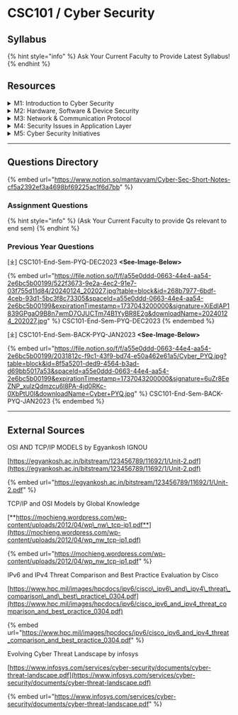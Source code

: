 # CSC101 / Cyber Security

## Syllabus

{% hint style="info" %}
Ask Your Current Faculty to Provide Latest Syllabus!
{% endhint %}

## Resources

<details>

<summary>M1: Introduction to Cyber Security</summary>

\[⤓][ ](https://1drv.ms/f/c/f97b501b2e8e5310/EiXHr7HK7RlFoSgpTIK7zjoBM5T8eNF94CWNG4ywq9lCDQ)[L1-Fundamentals-CIA](https://view.officeapps.live.com/op/view.aspx?src=https%3A%2F%2Ffile.notion.so%2Ff%2Ff%2Fa55e0ddd-0663-44e4-aa54-2e6bc5b00199%2Ffaea1db1-337c-47ac-9630-32ad59774589%2FLecture-1.pptx%3Ftable%3Dblock%26id%3D151611d1-ad94-416f-ac6c-f674f259422d%26spaceId%3Da55e0ddd-0663-44e4-aa54-2e6bc5b00199%26expirationTimestamp%3D1737043200000%26signature%3DKqyCPPkEqrYjR94-d4fgTri8plPCqAx28erHkVxCdDU%26downloadName%3DLecture-1.pptx\&wdOrigin=BROWSELINK)

\[⤓][ ](https://1drv.ms/f/c/f97b501b2e8e5310/EiXHr7HK7RlFoSgpTIK7zjoBM5T8eNF94CWNG4ywq9lCDQ)[L2-Security-History](https://view.officeapps.live.com/op/view.aspx?src=https%3A%2F%2Ffile.notion.so%2Ff%2Ff%2Fa55e0ddd-0663-44e4-aa54-2e6bc5b00199%2Fce6753f1-8963-40bf-9660-8b716a9f3b54%2FLecture-2.pptx%3Ftable%3Dblock%26id%3D5722124c-eb29-4017-92e5-99299a996698%26spaceId%3Da55e0ddd-0663-44e4-aa54-2e6bc5b00199%26expirationTimestamp%3D1737043200000%26signature%3DxsPVwJhSKT_qtA1liwJrYBJGOoHxb1xFTO4_odQQISI%26downloadName%3DLecture-2.pptx\&wdOrigin=BROWSELINK)

\[⤓][ ](https://1drv.ms/f/c/f97b501b2e8e5310/EiXHr7HK7RlFoSgpTIK7zjoBM5T8eNF94CWNG4ywq9lCDQ)[L3-Policy-Need](https://file.notion.so/f/f/a55e0ddd-0663-44e4-aa54-2e6bc5b00199/4ff5a74d-bfb4-49f1-a375-ce031fba93ab/Lecture-3_\(Security_Policy\).pdf?table=block\&id=6f9d8d38-e5bd-4b51-9eee-a7948fd38724\&spaceId=a55e0ddd-0663-44e4-aa54-2e6bc5b00199\&expirationTimestamp=1737043200000\&signature=LTD0s0pWoBOlgAaVeBsvKlMyAahU03-SpwCyp0oIqdc\&downloadName=Lecture-3+%28Security+Policy%29.pdf)

\[⤓][ ](https://1drv.ms/f/c/f97b501b2e8e5310/EiXHr7HK7RlFoSgpTIK7zjoBM5T8eNF94CWNG4ywq9lCDQ)[L4-Browser-Security](https://app.gitbook.com/s/wyr7XkhiJoMd59jgwesC/)

\[⤓][ ](https://1drv.ms/f/c/f97b501b2e8e5310/EiXHr7HK7RlFoSgpTIK7zjoBM5T8eNF94CWNG4ywq9lCDQ)[L5-Email-Security](https://view.officeapps.live.com/op/view.aspx?src=https%3A%2F%2Ffile.notion.so%2Ff%2Ff%2Fa55e0ddd-0663-44e4-aa54-2e6bc5b00199%2Fbc21f8a5-96f4-4b95-8e86-c207e2298cd4%2FLecture-5.pptx%3Ftable%3Dblock%26id%3D66aaa32a-48dc-4765-a8b3-4712ff276a7f%26spaceId%3Da55e0ddd-0663-44e4-aa54-2e6bc5b00199%26expirationTimestamp%3D1737043200000%26signature%3DInohIWi_rWOn3pVKkzKL-SJiqca_Hiz24UhjuufSd0o%26downloadName%3DLecture-5.pptx\&wdOrigin=BROWSELINK)

</details>

<details>

<summary>M2: Hardware, Software &#x26; Device Security</summary>

\[⤓][ ](https://1drv.ms/f/c/f97b501b2e8e5310/EiXHr7HK7RlFoSgpTIK7zjoBM5T8eNF94CWNG4ywq9lCDQ)[L6-Pswd-Auth](https://view.officeapps.live.com/op/view.aspx?src=https%3A%2F%2Ffile.notion.so%2Ff%2Ff%2Fa55e0ddd-0663-44e4-aa54-2e6bc5b00199%2F1f4ac776-c0ad-4916-a07d-48c1db041994%2FLecture-6.pptx%3Ftable%3Dblock%26id%3D877965c9-ec97-4c14-995e-4d3d9d463afa%26spaceId%3Da55e0ddd-0663-44e4-aa54-2e6bc5b00199%26expirationTimestamp%3D1737043200000%26signature%3D1ib2LWJ0twIphIgNWNtKzg-4wZcprgagpqyJfQleifQ%26downloadName%3DLecture-6.pptx\&wdOrigin=BROWSELINK)

\[⤓][ ](https://1drv.ms/f/c/f97b501b2e8e5310/EiXHr7HK7RlFoSgpTIK7zjoBM5T8eNF94CWNG4ywq9lCDQ)[WindowsOS-Security](https://view.officeapps.live.com/op/view.aspx?src=https%3A%2F%2Ffile.notion.so%2Ff%2Ff%2Fa55e0ddd-0663-44e4-aa54-2e6bc5b00199%2F16737f01-521c-40ec-941b-d16e9866a93f%2FWindows_Security.pptx%3Ftable%3Dblock%26id%3Dba0dc6d8-0294-4918-a41d-724b405db0df%26spaceId%3Da55e0ddd-0663-44e4-aa54-2e6bc5b00199%26expirationTimestamp%3D1737043200000%26signature%3DjBGsduISaBU1AESzGvPKZvy1BuFYsfvqmOFHrd4EbqM%26downloadName%3DWindows%2BSecurity.pptx\&wdOrigin=BROWSELINK)

\[⤓][ ](https://1drv.ms/f/c/f97b501b2e8e5310/EiXHr7HK7RlFoSgpTIK7zjoBM5T8eNF94CWNG4ywq9lCDQ)[SocialMedia-Security](https://view.officeapps.live.com/op/view.aspx?src=https%3A%2F%2Ffile.notion.so%2Ff%2Ff%2Fa55e0ddd-0663-44e4-aa54-2e6bc5b00199%2F41f07a7d-761c-4d25-bb66-0cfd443379ed%2FSocial_Media_Security.pptx%3Ftable%3Dblock%26id%3Db3a86948-ccb3-4938-8f54-489e73db89c0%26spaceId%3Da55e0ddd-0663-44e4-aa54-2e6bc5b00199%26expirationTimestamp%3D1737043200000%26signature%3DRVMkBrTPKqL3zdJQPHf8kJAmgJpFQp4lXbCOlc6V9uI%26downloadName%3DSocial%2BMedia%2BSecurity.pptx\&wdOrigin=BROWSELINK)

</details>

<details>

<summary>M3: Network &#x26; Communication Protocol</summary>

\[⤓][ ](https://1drv.ms/f/c/f97b501b2e8e5310/EiXHr7HK7RlFoSgpTIK7zjoBM5T8eNF94CWNG4ywq9lCDQ)[L7-ComputerNetwork](https://view.officeapps.live.com/op/view.aspx?src=https%3A%2F%2Ffile.notion.so%2Ff%2Ff%2Fa55e0ddd-0663-44e4-aa54-2e6bc5b00199%2F98cbbcc0-830e-4220-976e-0091b0fff5b7%2FLecture_7.pptx%3Ftable%3Dblock%26id%3Df01071d1-4215-4fc5-a9ea-b69d95ca0bf0%26spaceId%3Da55e0ddd-0663-44e4-aa54-2e6bc5b00199%26expirationTimestamp%3D1737043200000%26signature%3D1N8-i2k8AeO3JK4SkPpKOXrN49IQ40xPjY6sEpJLmqM%26downloadName%3DLecture%2B7.pptx\&wdOrigin=BROWSELINK)

\[⤓][ ](https://1drv.ms/f/c/f97b501b2e8e5310/EiXHr7HK7RlFoSgpTIK7zjoBM5T8eNF94CWNG4ywq9lCDQ)[Network-Topology](https://file.notion.so/f/f/a55e0ddd-0663-44e4-aa54-2e6bc5b00199/e7d7f369-6414-40ef-bc03-4ce6d8bf720f/Network_Topology.pdf?table=block\&id=4de91327-7c54-4da8-bac2-88fe79c66aaf\&spaceId=a55e0ddd-0663-44e4-aa54-2e6bc5b00199\&expirationTimestamp=1737043200000\&signature=eeQx-DGawDnR85akyy738-zICWSDOL5YYVG-GWkUTgY\&downloadName=Network+Topology.pdf)

\[⤓][ ](https://1drv.ms/f/c/f97b501b2e8e5310/EiXHr7HK7RlFoSgpTIK7zjoBM5T8eNF94CWNG4ywq9lCDQ)[Hub-Switch-Router](https://file.notion.so/f/f/a55e0ddd-0663-44e4-aa54-2e6bc5b00199/ab195e14-c108-483c-a64a-08da62f96a0d/Comparison_of_hub_switch_and_router.pdf?table=block\&id=f5376ba1-dd4b-4ce9-8aa3-3a0a693f0b8e\&spaceId=a55e0ddd-0663-44e4-aa54-2e6bc5b00199\&expirationTimestamp=1737043200000\&signature=IY59Q0LwJ4t51ZFmMSZ7W3p9HCvC_gChiagXkT_BB1w\&downloadName=Comparison+of+hub%2C+switch+and+router.pdf)

\[⤓][ ](https://1drv.ms/f/c/f97b501b2e8e5310/EiXHr7HK7RlFoSgpTIK7zjoBM5T8eNF94CWNG4ywq9lCDQ)[L8-OSI-Model](https://view.officeapps.live.com/op/view.aspx?src=https%3A%2F%2Ffile.notion.so%2Ff%2Ff%2Fa55e0ddd-0663-44e4-aa54-2e6bc5b00199%2F3dfbc8c9-2370-4855-ae9f-e9482fc990ef%2FLecture_8.pptx%3Ftable%3Dblock%26id%3D61052204-40ca-45ad-b146-f58571576339%26spaceId%3Da55e0ddd-0663-44e4-aa54-2e6bc5b00199%26expirationTimestamp%3D1737043200000%26signature%3DN8Ju3ODGNskXblAk46Jom41Akf88taarHb04HvfS7bQ%26downloadName%3DLecture%2B8.pptx\&wdOrigin=BROWSELINK)

\[⤓][ ](https://1drv.ms/f/c/f97b501b2e8e5310/EiXHr7HK7RlFoSgpTIK7zjoBM5T8eNF94CWNG4ywq9lCDQ)[L9-TCP-IP-Model](https://file.notion.so/f/f/a55e0ddd-0663-44e4-aa54-2e6bc5b00199/96f498dc-2978-4159-bc44-95d74be12c7b/Lecture-9_TCP_Model.pdf?table=block\&id=957c84de-e81a-49f5-8e8a-da2fcb87f53b\&spaceId=a55e0ddd-0663-44e4-aa54-2e6bc5b00199\&expirationTimestamp=1737043200000\&signature=QwbnZePU61l0-9U8Fte9PRhIolkQ7fA9V31cLG0U5Aw\&downloadName=Lecture-9+TCP+Model.pdf)

\[⤓] [TCP-IP-Model-ref](https://file.notion.so/f/f/a55e0ddd-0663-44e4-aa54-2e6bc5b00199/d5a9342e-2a78-481e-9209-b2aa6b4cec6a/TCP-IP_Model.pdf?table=block\&id=292277bb-46ca-4c38-9aec-0d98d3820eaa\&spaceId=a55e0ddd-0663-44e4-aa54-2e6bc5b00199\&expirationTimestamp=1737043200000\&signature=0Grh3IEIsaUCvmHy_fazwn2xyLF7BEAHk389tQvnfiE\&downloadName=TCP-IP+Model.pdf)

\[⤓][ ](https://1drv.ms/f/c/f97b501b2e8e5310/EiXHr7HK7RlFoSgpTIK7zjoBM5T8eNF94CWNG4ywq9lCDQ)[L10-IPv4-IPv6-Differences](https://file.notion.so/f/f/a55e0ddd-0663-44e4-aa54-2e6bc5b00199/4ad74835-746b-4671-bce1-507326a935ff/Lecture10-IPv4_and_IPV6_-.pdf?table=block\&id=b2c93509-5577-4889-b51b-c353c5281d23\&spaceId=a55e0ddd-0663-44e4-aa54-2e6bc5b00199\&expirationTimestamp=1737043200000\&signature=Wi-d8xJw9KWTGw55XiNJ-ZkDc2R4cQ3UxL7gK9Jpnhc\&downloadName=Lecture10-IPv4+and+IPV6+-.pdf)

\[⤓][ ](https://1drv.ms/f/c/f97b501b2e8e5310/EiXHr7HK7RlFoSgpTIK7zjoBM5T8eNF94CWNG4ywq9lCDQ)[IMAGE-OSI-Model](https://file.notion.so/f/f/a55e0ddd-0663-44e4-aa54-2e6bc5b00199/8e4fd4a7-0d7d-4fbc-b005-bcae4b341005/OSI_Model.jpg?table=block\&id=67043438-89d0-48fc-b280-2c5a49409951\&spaceId=a55e0ddd-0663-44e4-aa54-2e6bc5b00199\&expirationTimestamp=1737043200000\&signature=WIqM91ASh1GiIEZQEWILXTxMF523pkSTayeIkxCvczU\&downloadName=OSI+Model.jpg)

\[⤓][ ](https://1drv.ms/f/c/f97b501b2e8e5310/EiXHr7HK7RlFoSgpTIK7zjoBM5T8eNF94CWNG4ywq9lCDQ)[IMAGE-TCP-IP-Model](https://file.notion.so/f/f/a55e0ddd-0663-44e4-aa54-2e6bc5b00199/264c10bf-30eb-4540-868c-a29f7982acd1/TCPIP-764x1024.png?table=block\&id=2354afaa-dd35-4afa-8f5e-6cb903da67e2\&spaceId=a55e0ddd-0663-44e4-aa54-2e6bc5b00199\&expirationTimestamp=1737043200000\&signature=-rdov_HD9-4OYQuPcHMPFpyiSqNDQP5iCBsuE7XdEww\&downloadName=TCPIP-764x1024.png)

\[⤓][ ](https://1drv.ms/f/c/f97b501b2e8e5310/EiXHr7HK7RlFoSgpTIK7zjoBM5T8eNF94CWNG4ywq9lCDQ)[IMAGE-OSI-vs-TCP-IP](https://file.notion.so/f/f/a55e0ddd-0663-44e4-aa54-2e6bc5b00199/c471feaf-8c04-4657-9abc-c623762eba9b/Tcp_vs_osi.png?table=block\&id=28d4b957-0d17-4a02-8db9-a6d7ed393d95\&spaceId=a55e0ddd-0663-44e4-aa54-2e6bc5b00199\&expirationTimestamp=1737043200000\&signature=bonUsZmOsuuWnNbNVoXUcIfw4hjnP12AiY9_OzmcftU\&downloadName=Tcp+vs+osi.png)

\[⤓][ ](https://1drv.ms/f/c/f97b501b2e8e5310/EiXHr7HK7RlFoSgpTIK7zjoBM5T8eNF94CWNG4ywq9lCDQ)[L11-CloudComputing-Types](https://view.officeapps.live.com/op/view.aspx?src=https%3A%2F%2Ffile.notion.so%2Ff%2Ff%2Fa55e0ddd-0663-44e4-aa54-2e6bc5b00199%2F185bf15f-ca00-46f7-86f6-8b55b979e9e3%2FLecture_11.docx%3Ftable%3Dblock%26id%3Da4582fba-2413-4b23-bf28-52042273f902%26spaceId%3Da55e0ddd-0663-44e4-aa54-2e6bc5b00199%26expirationTimestamp%3D1737043200000%26signature%3Djrp0xkUvWfIRBuCGBzbBQocSSmNegG8OMWvvRO5DuP8%26downloadName%3DLecture%2B11.docx\&wdOrigin=BROWSELINK)

</details>

<details>

<summary>M4: Security Issues in Application Layer</summary>

\[⤓][ ](https://1drv.ms/f/c/f97b501b2e8e5310/EiXHr7HK7RlFoSgpTIK7zjoBM5T8eNF94CWNG4ywq9lCDQ)[L12-Social-Engg.](https://view.officeapps.live.com/op/view.aspx?src=https%3A%2F%2Ffile.notion.so%2Ff%2Ff%2Fa55e0ddd-0663-44e4-aa54-2e6bc5b00199%2F12f04257-fa42-4a0a-8a7f-3eb41e665fb4%2FLecture_12.pptx%3Ftable%3Dblock%26id%3De812ce02-2c82-4a95-a886-5e53e6a6baa1%26spaceId%3Da55e0ddd-0663-44e4-aa54-2e6bc5b00199%26expirationTimestamp%3D1737043200000%26signature%3Dz89Kcuu50cRfVpgPOvJsctKNnAJB1hXItKJnA47TmME%26downloadName%3DLecture%2B12.pptx\&wdOrigin=BROWSELINK)

\[⤓][ ](https://1drv.ms/f/c/f97b501b2e8e5310/EiXHr7HK7RlFoSgpTIK7zjoBM5T8eNF94CWNG4ywq9lCDQ)[L13-Threat-Landscape](https://view.officeapps.live.com/op/view.aspx?src=https%3A%2F%2Ffile.notion.so%2Ff%2Ff%2Fa55e0ddd-0663-44e4-aa54-2e6bc5b00199%2F5bca493d-32e5-4a4f-91e7-57dc5faf2f68%2FLecture_13.pptx%3Ftable%3Dblock%26id%3Dd3ab5722-1204-4fc2-b8ce-82c3585cbad7%26spaceId%3Da55e0ddd-0663-44e4-aa54-2e6bc5b00199%26expirationTimestamp%3D1737043200000%26signature%3DLkxoxYyzMCC3NgtrQsj-F8_GiD4alhdtvn7mBC9yTC8%26downloadName%3DLecture%2B13.pptx\&wdOrigin=BROWSELINK)

\[⤓][ ](https://1drv.ms/f/c/f97b501b2e8e5310/EiXHr7HK7RlFoSgpTIK7zjoBM5T8eNF94CWNG4ywq9lCDQ)[L14-Threat-Land-Assess.](https://file.notion.so/f/f/a55e0ddd-0663-44e4-aa54-2e6bc5b00199/2c890a0b-79f2-419b-948c-c579916cb4fb/Lecture_14.pdf?table=block\&id=1f74c753-c467-49da-aae6-2e5f8aa10182\&spaceId=a55e0ddd-0663-44e4-aa54-2e6bc5b00199\&expirationTimestamp=1737043200000\&signature=vpjV5o9BJ1L2Nc2OyoUu2SI9IGSaqpZpdYLIzwA84RQ\&downloadName=Lecture+14.pdf)

\[⤓][ ](https://1drv.ms/f/c/f97b501b2e8e5310/EiXHr7HK7RlFoSgpTIK7zjoBM5T8eNF94CWNG4ywq9lCDQ)[L15-IT-SecurityAct](https://file.notion.so/f/f/a55e0ddd-0663-44e4-aa54-2e6bc5b00199/98d28006-ac74-45b6-84be-062dfb576cb0/Lecture_15.pdf?table=block\&id=96d29496-6167-487a-a90b-94375a85ffbc\&spaceId=a55e0ddd-0663-44e4-aa54-2e6bc5b00199\&expirationTimestamp=1737043200000\&signature=PpInuGRi48N-X_ZNTGBW0gEndXdeEcpmTpfD7QhhAOs\&downloadName=Lecture+15.pdf)

\[⤓][ ](https://1drv.ms/f/c/f97b501b2e8e5310/EiXHr7HK7RlFoSgpTIK7zjoBM5T8eNF94CWNG4ywq9lCDQ)[L16-Hacking-Types+Counter](https://file.notion.so/f/f/a55e0ddd-0663-44e4-aa54-2e6bc5b00199/19a5b209-a2e6-42b6-8a31-e80a1cb6bb96/Lecture_16.pdf?table=block\&id=b00b8c02-1347-4cd4-a7da-c4b55f19901b\&spaceId=a55e0ddd-0663-44e4-aa54-2e6bc5b00199\&expirationTimestamp=1737043200000\&signature=8Zb2z6ceMgpynz0nsZSQQkIblT8XWQFm_SUZ4kQCsy8\&downloadName=Lecture+16.pdf)

\[⤓][ ](https://1drv.ms/f/c/f97b501b2e8e5310/EiXHr7HK7RlFoSgpTIK7zjoBM5T8eNF94CWNG4ywq9lCDQ)[L17-WebApp-Security](https://view.officeapps.live.com/op/view.aspx?src=https%3A%2F%2Ffile.notion.so%2Ff%2Ff%2Fa55e0ddd-0663-44e4-aa54-2e6bc5b00199%2Fcc5d020f-73af-44f3-9df8-f4d767040c0f%2FLecure_17.docx%3Ftable%3Dblock%26id%3Db38a69ed-d1b1-4b14-a5dc-81e2d6161963%26spaceId%3Da55e0ddd-0663-44e4-aa54-2e6bc5b00199%26expirationTimestamp%3D1737043200000%26signature%3DpzSAdsv3ZgHGrqldHTRDEQ6Ycgb9ORCMWSdPA3bS3BM%26downloadName%3DLecure%2B17.docx\&wdOrigin=BROWSELINK)

\[⤓][ ](https://1drv.ms/f/c/f97b501b2e8e5310/EiXHr7HK7RlFoSgpTIK7zjoBM5T8eNF94CWNG4ywq9lCDQ)[L18-DefensiveProgramming](https://view.officeapps.live.com/op/view.aspx?src=https%3A%2F%2Ffile.notion.so%2Ff%2Ff%2Fa55e0ddd-0663-44e4-aa54-2e6bc5b00199%2Fa70a0eaf-075d-40c2-a95c-d90953e9ed06%2FLecture_18.docx%3Ftable%3Dblock%26id%3D23d19164-8ad4-487c-a8b7-08dd59520a8a%26spaceId%3Da55e0ddd-0663-44e4-aa54-2e6bc5b00199%26expirationTimestamp%3D1737043200000%26signature%3D06jO_u03ciPd_ZPS-XdYp5nGL2qa5FMjiufPgzstPws%26downloadName%3DLecture%2B18.docx\&wdOrigin=BROWSELINK)

</details>

<details>

<summary>M5: Cyber Security Initiatives</summary>

\[⤓][ ](https://1drv.ms/f/c/f97b501b2e8e5310/EiXHr7HK7RlFoSgpTIK7zjoBM5T8eNF94CWNG4ywq9lCDQ)[L19-CybersecEx-for-Policy](https://file.notion.so/f/f/a55e0ddd-0663-44e4-aa54-2e6bc5b00199/783025a9-6625-4dec-bb44-a8416d99db3d/Lecture_19.pdf?table=block\&id=b4a5d412-6ecb-485b-9fde-ceb9cc0ea0d2\&spaceId=a55e0ddd-0663-44e4-aa54-2e6bc5b00199\&expirationTimestamp=1737043200000\&signature=3rpJK6pX6vyw2T24AfquVyYyFou3oe6xfHMbM3jiM40\&downloadName=Lecture+19.pdf)

\[⤓][ ](https://1drv.ms/f/c/f97b501b2e8e5310/EiXHr7HK7RlFoSgpTIK7zjoBM5T8eNF94CWNG4ywq9lCDQ)[L20-CybersecAssuranceService](https://file.notion.so/f/f/a55e0ddd-0663-44e4-aa54-2e6bc5b00199/e54ebd03-4576-4cd2-9a46-785e571a6a01/Lecture_20.pdf?table=block\&id=8544a9b9-dea7-4b57-bb2d-4bf18de3df0a\&spaceId=a55e0ddd-0663-44e4-aa54-2e6bc5b00199\&expirationTimestamp=1737043200000\&signature=Rf3IDscTlHvv-Tqw1TVzIJ2MaRB9VN75EQZYHAR9_68\&downloadName=Lecture+20.pdf)

\[⤓][ ](https://1drv.ms/f/c/f97b501b2e8e5310/EiXHr7HK7RlFoSgpTIK7zjoBM5T8eNF94CWNG4ywq9lCDQ)[L21-FinancialSecurity](https://file.notion.so/f/f/a55e0ddd-0663-44e4-aa54-2e6bc5b00199/5fdb76e6-9e61-4401-bc4e-5974df0852ce/Lecture_21.pdf?table=block\&id=6c247369-10a8-4e1d-bf29-528850f3f8fa\&spaceId=a55e0ddd-0663-44e4-aa54-2e6bc5b00199\&expirationTimestamp=1737043200000\&signature=d4V_WWldv6aHaDxzKlay3cvhnbjyrMa7ojmoBhDiQYo\&downloadName=Lecture+21.pdf)

\[⤓][ ](https://1drv.ms/f/c/f97b501b2e8e5310/EiXHr7HK7RlFoSgpTIK7zjoBM5T8eNF94CWNG4ywq9lCDQ)[L22-MobileBankingSecurity](https://file.notion.so/f/f/a55e0ddd-0663-44e4-aa54-2e6bc5b00199/fe5d3032-e237-4d49-8ebb-7e8b71315336/Lecture_22.pdf?table=block\&id=43cb30ae-5f4f-436d-93de-b93fca07e678\&spaceId=a55e0ddd-0663-44e4-aa54-2e6bc5b00199\&expirationTimestamp=1737043200000\&signature=i_u4ARY2-hIN7DB7bhmFW0yT1Kn-utwkGB7quPumAUY\&downloadName=Lecture+22.pdf)

\[⤓][ ](https://1drv.ms/f/c/f97b501b2e8e5310/EiXHr7HK7RlFoSgpTIK7zjoBM5T8eNF94CWNG4ywq9lCDQ)[L23-Cyber-Warfare(Types)](https://file.notion.so/f/f/a55e0ddd-0663-44e4-aa54-2e6bc5b00199/2e937f10-f49d-4074-b65e-61aeaefbc1f0/Lecture_23.pdf?table=block\&id=e731e9df-c7bc-4a6f-8af5-a813f99a4656\&spaceId=a55e0ddd-0663-44e4-aa54-2e6bc5b00199\&expirationTimestamp=1737043200000\&signature=Owgk-0aORMcVHDkwgmhC2c8VGY7EcK52L6Z9E7HP8xQ\&downloadName=Lecture+23.pdf)

</details>

***

## Questions Directory

{% embed url="https://www.notion.so/mantavyam/Cyber-Sec-Short-Notes-cf5a2392ef3a4698bf69225ac1f6d7bb" %}

### Assignment Questions

{% hint style="info" %}
(Ask Your Current Faculty to provide Qs relevant to end sem)
{% endhint %}

### Previous Year Questions

\[⤓] CSC101-End-Sem-PYQ-DEC2023 **\<See-Image-Below>**

{% embed url="https://file.notion.so/f/f/a55e0ddd-0663-44e4-aa54-2e6bc5b00199/522f3673-9e2a-4ec2-91e7-03f755d11d84/20240124_202027.jpg?table=block&id=268b7977-6bdf-4ceb-93d1-5bc3f8c73305&spaceId=a55e0ddd-0663-44e4-aa54-2e6bc5b00199&expirationTimestamp=1737043200000&signature=XiEdlAP1839GPgaO9B8n7wmD7OJUCTm74B1YyBR8E2g&downloadName=20240124_202027.jpg" %}
CSC101-End-Sem-PYQ-DEC2023
{% endembed %}

\[⤓] CSC101-End-Sem-BACK-PYQ-JAN2023 **\<See-Image-Below>**

{% embed url="https://file.notion.so/f/f/a55e0ddd-0663-44e4-aa54-2e6bc5b00199/2031812c-f9c1-43f9-bd74-e50a462e61a5/Cyber_PYQ.jpg?table=block&id=8f5a5201-ded9-4564-b3ad-d69bb5017a53&spaceId=a55e0ddd-0663-44e4-aa54-2e6bc5b00199&expirationTimestamp=1737043200000&signature=6uZr8EeZNP_xulzQdmzcu6l8PA-4jd0RKc-0XbPtU0I&downloadName=Cyber+PYQ.jpg" %}
CSC101-End-Sem-BACK-PYQ-JAN2023
{% endembed %}

***

## External Sources

OSI AND TCP/IP MODELS by Egyankosh IGNOU

[https://egyankosh.ac.in/bitstream/123456789/11692/1/Unit-2.pdf](https://egyankosh.ac.in/bitstream/123456789/11692/1/Unit-2.pdf)

{% embed url="https://egyankosh.ac.in/bitstream/123456789/11692/1/Unit-2.pdf" %}

TCP/IP and OSI Models by Global Knowledge

[**https://mochieng.wordpress.com/wp-content/uploads/2012/04/wp\_nw\_tcp-ip1.pdf**](https://mochieng.wordpress.com/wp-content/uploads/2012/04/wp_nw_tcp-ip1.pdf)

{% embed url="https://mochieng.wordpress.com/wp-content/uploads/2012/04/wp_nw_tcp-ip1.pdf" %}

IPv6 and IPv4 Threat Comparison and Best Practice Evaluation by Cisco

[https://www.hpc.mil/images/hpcdocs/ipv6/cisco\_ipv6\_and\_ipv4\_threat\_comparison\_and\_best\_practice\_0304.pdf](https://www.hpc.mil/images/hpcdocs/ipv6/cisco_ipv6_and_ipv4_threat_comparison_and_best_practice_0304.pdf)

{% embed url="https://www.hpc.mil/images/hpcdocs/ipv6/cisco_ipv6_and_ipv4_threat_comparison_and_best_practice_0304.pdf" %}

Evolving Cyber Threat Landscape by infosys

[https://www.infosys.com/services/cyber-security/documents/cyber-threat-landscape.pdf](https://www.infosys.com/services/cyber-security/documents/cyber-threat-landscape.pdf)

{% embed url="https://www.infosys.com/services/cyber-security/documents/cyber-threat-landscape.pdf" %}

